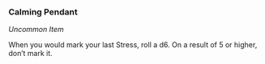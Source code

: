 ### Calming Pendant
_Uncommon Item_

When you would mark your last Stress, roll a d6. On a result of 5 or higher, don’t mark it.
